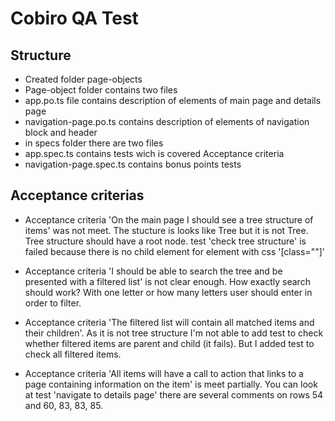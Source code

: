 # Cobiro QA Test

## Structure

- Created folder page-objects
- Page-object folder contains two files
- app.po.ts file contains description of elements of main page and details page
- navigation-page.po.ts contains description of elements of navigation block and header
- in specs folder there are two files
- app.spec.ts contains tests wich is covered Acceptance criteria
- navigation-page.spec.ts contains bonus points tests


## Acceptance criterias

- Acceptance criteria 'On the main page I should see a tree structure of items' was not meet. The stucture is looks like Tree but it is not Tree. Tree structure should have a root node.
test  'check tree structure' is failed because there is no child element for element with css '[class=""]'

- Acceptance criteria 'I should be able to search the tree and be presented with a filtered list' is not clear enough. How exactly search should work? With one letter or how many letters user should enter in order to filter.

- Acceptance criteria 'The filtered list will contain all matched items and their children'. As it is not tree structure I'm not able to add test to check whether filtered items are parent and child (it fails). But I added test to check all filtered items.

- Acceptance criteria 'All items will have a call to action that links to a page containing information on the item' is meet partially. You can look at test 'navigate to details page' there are several comments on rows 54 and 60, 83, 83, 85.


